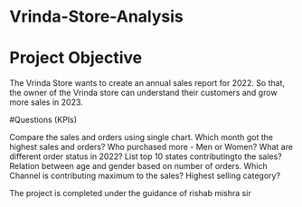 # Vrinda-Store-Analysis

# Project Objective

The Vrinda Store wants to create an annual sales report for 2022. So that, the owner of the Vrinda store can understand their customers and grow more sales in 2023.

#Questions (KPIs)

Compare the sales and orders using single chart.
Which month got the highest sales and orders?
Who purchased more - Men or Women?
What are different order status in 2022?
List top 10 states contributingto the sales?
Relation between age and gender based on number of orders.
Which Channel is contributing maximum to the sales?
Highest selling category?

The project is completed under the guidance of rishab mishra sir
